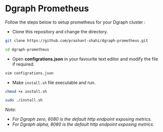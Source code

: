 # Dgraph Prometheus

Follow the steps below to setup prometheus for your Dgraph cluster :

- Clone this repository and change the directory.
```sh
git clone https://github.com/prashant-shahi/dgraph-prometheus.git

cd dgraph-prometheus
```
- Open **configrations.json** in your favourite text editor and modify the file if required.
```sh
vim configrations.json
```
- Make `install.sh` file executable and run.
```sh
chmod +x install.sh

sudo ./install.sh
```

*Note:*
- *For Dgraph zero, 6080 is the default http endpoint exposing metrics.*
- *For Dgraph alpha, 8080 is the default http endpoint exposing metrics.*